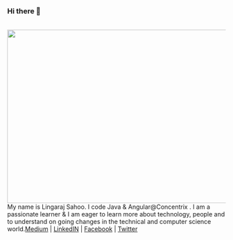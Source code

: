 ### Hi there 👋

<!--
**LingarajSah00/LingarajSah00** is a ✨ _special_ ✨ repository because its `README.md` (this file) appears on your GitHub profile.

Here are some ideas to get you started:

- 🔭 I’m currently working on ...
- 🌱 I’m currently learning ...
- 👯 I’m looking to collaborate on ...
- 🤔 I’m looking for help with ...
- 💬 Ask me about ...
- 📫 How to reach me: ...
- 😄 Pronouns: ...
- ⚡ Fun fact: ...
-->
<div align="center">
	<br>
	<a href="https://twitter.com/@lingarajsah00" target="_blank">
		<img src="https://demux.in/images/hire/codingGuy.svg" width="800" height="400">
	</a>
	<br>
</div>

<div>My name is Lingaraj Sahoo. I code Java & Angular@Concentrix . I am a passionate learner & I am eager to learn more about technology, people and to understand on going changes in the technical and computer science world.<a href="https://medium.com/@LingarajSah00" target="_blank">Medium</a>
| <a href="https://www.linkedin.com/in/lingarajsah00/" target="_blank">LinkedIN</a> | <a href="https://www.facebook.com/lingaraj.sahoo.904/" target="_blank">Facebook</a> | <a href="https://twitter.com/@lingarajsah00" target="_blank">Twitter</a> </div>
<br>
